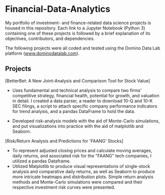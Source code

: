 # Financial-Data-Analytics
My portfolio of investment- and finance-related data science projects is housed in this repository. Each link to a Jupyter Notebook (Python 3) containing one of these projects is followed by a brief explanation of its objectives, contributors, and dependencies.

The following projects were all coded and tested using the Domino Data Lab platform (www.dominodatalab.com).

## Projects ##

[BetterBet: A New Joint-Analysis and Comparison Tool for Stock Value] 

* Uses fundamental and technical analysis to compare two firms' competitive strategy, financial health, potential for growth, and valuation in detail. I created a data parser, a reader to download 10-Q and 10-K SEC filings, a script to attach specific company performance indicators for trend analysis, and a pandas DataFrame to hold the data.

* Developed risk-analysis models with the aid of Monte-Carlo simulations, and put visualizations into practice with the aid of matplotlib and Seaborn.


[Risk/Return Analysis and Predictions for 'FAANG' Stocks]

* To represent adjusted closing prices and calculate moving averages, daily returns, and associated risk for the "FAANG" tech companies, I utilized a pandas Dataframe.
* Utilized Matplotlib to produce visual representations of single-stock analysis and comparative daily returns, as well as Seaborn to produce more intricate heatmaps and distribution plots. Simple return analysis methods and Monte-Carlo simulations were compared and their respective investment risk curves were presented.
